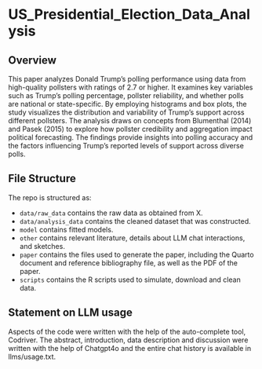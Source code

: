 # US_Presidential_Election_Data_Analysis

## Overview

This paper analyzes Donald Trump’s polling performance using data from high-quality pollsters with ratings of 2.7 or higher. It examines key variables such as Trump’s polling percentage, pollster reliability, and whether polls are national or state-specific. By employing histograms and box plots, the study visualizes the distribution and variability of Trump’s support across different pollsters. The analysis draws on concepts from Blumenthal (2014) and Pasek (2015) to explore how pollster credibility and aggregation impact political forecasting. The findings provide insights into polling accuracy and the factors influencing Trump’s reported levels of support across diverse polls.


## File Structure

The repo is structured as:

-   `data/raw_data` contains the raw data as obtained from X.
-   `data/analysis_data` contains the cleaned dataset that was constructed.
-   `model` contains fitted models. 
-   `other` contains relevant literature, details about LLM chat interactions, and sketches.
-   `paper` contains the files used to generate the paper, including the Quarto document and reference bibliography file, as well as the PDF of the paper. 
-   `scripts` contains the R scripts used to simulate, download and clean data.


## Statement on LLM usage

Aspects of the code were written with the help of the auto-complete tool, Codriver. The abstract, introduction, data description and discussion were written with the help of Chatgpt4o and the entire chat history is available in llms/usage.txt.

